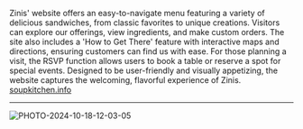 Zinis' website offers an easy-to-navigate menu featuring a variety of delicious sandwiches, from classic favorites to unique creations. Visitors can explore our offerings, view ingredients, and make custom orders. The site also includes a 'How to Get There' feature with interactive maps and directions, ensuring customers can find us with ease. For those planning a visit, the RSVP function allows users to book a table or reserve a spot for special events. Designed to be user-friendly and visually appetizing, the website captures the welcoming, flavorful experience of Zinis. [soupkitchen.info](https://soupkitchen.info)

---
![PHOTO-2024-10-18-12-03-05](https://github.com/user-attachments/assets/5931e6e9-d95c-4f64-b088-3118e6caf930)
